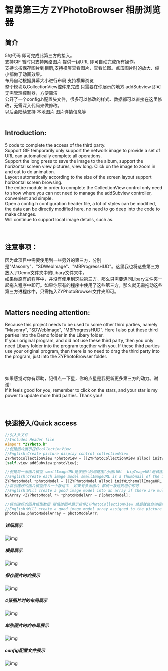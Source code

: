 # 智勇第三方 ZYPhotoBrowser 相册浏览器 

## 简介

5句代码 即可完成此第三方的接入。<br>
支持GIF 暂时只支持网络图片  提供一组URL 即可自动完成所有操作。<br> 
支持长按保存图片到相册,支持横屏查看图片，查看长图。点击图片时的放大、缩小都做了动画效果。<br>
布局自动根据屏幕大小进行布局  支持横屏浏览<br>
整个模块以CollectionView控件来完成 只需要在你展示的地方 addSubview 即可  无需管理控制器，方便简洁<br>
公开了一个config.h配置头文件，很多可以修改的样式、数据都可以直接在这里修改，无需深入代码来做修改。<br>
以后会陆续支持 本地图片 图片详情信息等<br>
<br>
## Introduction:

5 code to complete the access of the third party.<br>
Support GIF temporarily only support the network image to provide a set of URL can automatically complete all operations.<br> 
Support the long press to save the image to the album, support the horizontal screen view pictures, view long. Click on the image to zoom in and out to do animation. <br>
Layout automatically according to the size of the screen layout support horizontal screen browsing. <br>
The entire module in order to complete the CollectionView control only need to show where you can not need to manage the addSubview controller, convenient and simple.<br>
Open a config.h configuration header file, a lot of styles can be modified, the data can be directly modified here, no need to go deep into the code to make changes.<br>
Will continue to support local image details, such as. <br>
<br>
<br>

## 注意事项：

因为此项目中需要使用到一些另外的第三方，分别是"Masonry"、"SDWebImage"、"MBProgressHUD"。这里我也将这些第三方放入了Demo文件夹中的Libary文件夹中。<br>
如果你原有的程序中，并没有使用到这些第三方，那么只需要连同Libary文件夹一起拖入程序中即可。如果你原有的程序中使用了这些第三方，那么就无需拖动这些第三方进程序中，只需拖入ZYPhotoBrowser文件夹即可。<br>
<br>
## Matters needing attention:
Because this project needs to be used to some other third parties, namely "Masonry", "SDWebImage", "MBProgressHUD". Here I also put these third parties into the Demo folder in the Libary folder. <br>
If your original program, and did not use these third party, then you only need Libary folder into the program together with you. If these third parties use your original program, then there is no need to drag the third party into the program, just into the ZYPhotoBrowser folder.<br>
<br>
<br>
<br>
如果感觉对你有帮助，记得点一下星，你的点星是我更新更多第三方的动力。谢谢!
<br>
If it feels good for you, remember to click on the stars, and your star is my power to update more third parties. Thank you!
<br>
<br>
<br>
## 快速接入/Quick access


```Objective-C
//引入头文件
//Includes Header file
#import "ZYPhoto.h"
//创建图片展示控件collectionView
//English:Create picture display control collectionView
ZYPhotoCollectionView *photoView = [[ZYPhotoCollectionView alloc] initWithFrame:CGRectMake(0, 0, 414, 300)];
[self.view addSubview:photoView];

//创建每一张图片模型 smallImageURL是该图片的缩略图(小图)URL  bigImageURL是该图片放大至全屏时展示的大图URL
//English:Create each image model smallImageURL is a thumbnail of the image (thumbnail) URL bigImageURL is the image enlarged to full screen display of the big picture URL
ZYPhotoModel *photoModel = [[ZYPhotoModel alloc] initWithsmallImageURL:@"http://ww2.sinaimg.cn/thumbnail/9ecab84ejw1emgd5nd6eaj20c80c8q4a.jpg" bigImageURL:@"http://ww2.sinaimg.cn/bmiddle/9ecab84ejw1emgd5nd6eaj20c80c8q4a.jpg"];
//将创建好的图片模型传入一个数组中  如果有多张图片 都统一放进数组中即可
//English:Will create a good image model into an array if there are multiple images are unified into the array can be
NSArray <ZYPhotoModel *> *photoModelArr = @[photoModel];

//将创建好的图片模型数组 赋值给图片展示控件ZYPhotoCollectionView 然后就会自动根据图片数量进行布局
//English:Will create a good image model array assigned to the picture display control ZYPhotoCollectionView and then automatically according to the number of images for layout
photoView.photoModelArray = photoModelArr;
```

##### 详细展示
![img](http://wx1.sinaimg.cn/mw690/7ef5f86agy1fcpzoeksb1g205k0a0e81.gif "详细展示")

##### 横屏展示
![img](http://wx4.sinaimg.cn/mw690/7ef5f86agy1fcpztaroj3g20ag0a0u0x.gif "横屏展示")

##### 保存图片时的展示
![img](http://wx3.sinaimg.cn/mw690/7ef5f86agy1fcpzwj3zw4g205k0a01kx.gif "保存图片展示")

##### 4张图片时的布局展示
![img](http://wx4.sinaimg.cn/mw690/7ef5f86agy1fcpy2qfi5jj20yi1pce17.jpg "4张图片的布局")

##### 单张图片时的布局展示
![img](http://wx2.sinaimg.cn/mw690/7ef5f86agy1fcpy2vbtajj20yi1pc7wh.jpg "单张图片的布局")

##### config配置文件展示
![img](http://wx4.sinaimg.cn/mw690/7ef5f86agy1fcpy2sr9cqj20uw0lftfw.jpg "config配置文件")




